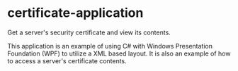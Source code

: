 # certificate-application
Get a server's security certificate and view its contents.

This application is an example of using C# with Windows Presentation Foundation (WPF) to utilize a XML based layout. It is also an example of how to access a server's certificate contents.
